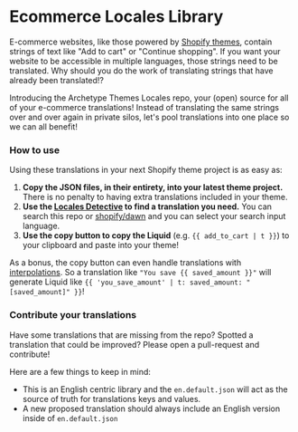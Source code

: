 # Ecommerce Locales Library

E-commerce websites, like those powered by [Shopify themes](https://shopify.dev/docs/themes), contain strings of text like "Add to cart" or "Continue shopping". If you want your website to be accessible in multiple languages, those strings need to be translated. Why should you do the work of translating strings that have already been translated!?

Introducing the Archetype Themes Locales repo, your (open) source for all of your e-commerce translations! Instead of translating the same strings over and over again in private silos, let's pool translations into one place so we can all benefit!

### How to use

Using these translations in your next Shopify theme project is as easy as:

1. **Copy the JSON files, in their entirety, into your latest theme project.** There is no penalty to having extra translations included in your theme.
2. **Use the [Locales Detective](https://archetype-themes.github.io/locales/) to find a translation you need.** You can search this repo or [shopify/dawn](https://github.com/Shopify/dawn) and you can select your search input language.
3. **Use the copy button to copy the Liquid** (e.g. `{{ add_to_cart | t }}`) to your clipboard and paste into your theme!

As a bonus, the copy button can even handle translations with [interpolations](https://shopify.dev/docs/themes/architecture/locales/storefront-locale-files#interpolation). So a translation like `"You save {{ saved_amount }}"` will generate Liquid like `{{ 'you_save_amount' | t: saved_amount: "[saved_amount]" }}`! 

### Contribute your translations

Have some translations that are missing from the repo? Spotted a translation that could be improved? Please open a pull-request and contribute!

Here are a few things to keep in mind:

- This is an English centric library and the `en.default.json` will act as the source of truth for translations keys and values.
- A new proposed translation should always include an English version inside of `en.default.json`